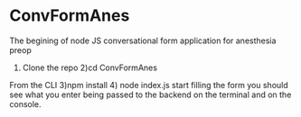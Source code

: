 # ConvFormAnes
The begining of node JS conversational form application for anesthesia preop
1) Clone the repo
2)cd ConvFormAnes

From the CLI
3)npm install
4) node index.js
start filling the form you should see what you enter being passed to the backend on the terminal and  on the console.


